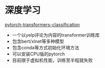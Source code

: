 # 深度学习

[pytorch-transformers-classification](https://github.com/ThilinaRajapakse/pytorch-transformers-classification)

* 一个以yelp评论为内容的transformer训练库
* 包含bert/xlnet等多种模型
* 包含conda等方式初始化环境方法
* 可以安装CPU版的pytorch
* 目前限于虚拟机性能，训练至半程就失败
